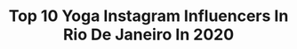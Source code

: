 ---
title: Top 10 Yoga Instagram Influencers In Rio De Janeiro In 2020
description: >-
  Find top yoga Instagram influencers in Rio De Janeiro in 2020. Most popular hashtags: #yoga #repost #riodejaneiro #earthday.
platform: Instagram
profiles:
  - username: "bethpedote_ashtanga"
    fullname: >-
      Beth Pedote
    location: "Brazil"
    followers: 100895
    engagement: 240
    commentsToLikes: 0.052078
    id: ck0ty44ozljp30i19oituiecj
    verified: false
    hashtags: "#somostodosum, #upsidedown, #earthday, #happyeaster"
  - username: "_isabellabittencourt_"
    fullname: >-
      Isabella Bittencourt
    location: "Brazil"
    followers: 7655
    engagement: 819
    commentsToLikes: 0.137959
    id: ck5hiic1bdnh30i1121fdq4ve
    verified: false
    hashtags: "#repost, #emagrecimento, #emagrecer, #pele"
  - username: "rockthemountain"
    fullname: >-
      Festival Rock The Mountain
    location: "Brazil"
    followers: 28933
    engagement: 482
    commentsToLikes: 0.083559
    id: ck55lvdg92j7d0i11o1eaz3om
    verified: false
    hashtags: "#respectthenature, #rtm2019, #rtm, #rtm2020"
  - username: "angelazaremba.photo"
    fullname: >-
      Angela Zaremba
    location: "Brazil"
    followers: 8939
    engagement: 246
    commentsToLikes: 0.048705
    id: ck5c6b3vo52tm0i1149eb1klb
    verified: false
    hashtags: "#green, #mindmapping, #metmuseum, #yoga"
  - username: "danysayoga"
    fullname: >-
      Dany Sa
    location: "Brazil"
    followers: 78622
    engagement: 388
    commentsToLikes: 0.026871
    id: ck0txavmdij790i19enfrjnpn
    verified: false
    hashtags: "#internationalwomensday, #diainternacionaldamulher, #breathandrelax, #tictoc"
  - username: "theatromunicipalrj"
    fullname: >-
      Theatro Municipal RJ
    location: "Brazil"
    followers: 33666
    engagement: 85
    commentsToLikes: 0.031664
    id: ck5cc5p55grmq0i11x4l4yqk7
    verified: false
    hashtags: "#theatromunicipalrj, #franciscomignoneo, #salaceciliameireles, #ivanjorgensen"
  - username: "arquiteta.camilafleck"
    fullname: >-
      ⇨ARQUITETA Rio de Janeiro
    location: "Brazil"
    followers: 95044
    engagement: 86
    commentsToLikes: 0.073728
    id: ck8tcyyme17w30j781h9zglbl
    verified: false
    hashtags: "#covid19, #pascoadecor, #quartomasculino, #arcitecture"
  - username: "prileiteyoga"
    fullname: >-
      Priscilla Leite
    location: "Brazil"
    followers: 141633
    engagement: 657
    commentsToLikes: 0.038912
    id: ck15ug2b7n0de0i194cyesvk7
    verified: false
    hashtags: "#londonforever, #21diasdeyoga, #earthday"
  - username: "samiraelage"
    fullname: >-
      Samira Elage | Yoga
    location: "Brazil"
    followers: 16808
    engagement: 942
    commentsToLikes: 0.084708
    id: ckaoynkgbi9ci0i78chaihvgg
    verified: false
    hashtags: ""
  - username: "deboraalmeida1606"
    fullname: >-
      Débora Almeida
    location: "Brazil"
    followers: 6216
    engagement: 938
    commentsToLikes: 0.774666
    id: ckaows1oaa6uj0i78lqmcizgk
    verified: false
    hashtags: "#pinchapractice, #splits, #corremulherada, #flexibility"
---
